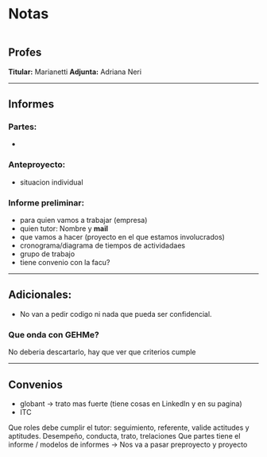 # Notas
```toc
```

## Profes
**Titular:** Marianetti
**Adjunta:** Adriana Neri

---
## Informes
### Partes:
- 


### Anteproyecto:
- situacion individual


### Informe preliminar:
- para quien vamos a trabajar (empresa)
- quien tutor: Nombre y **mail**
- que vamos a hacer (proyecto en el que estamos involucrados)
- cronograma/diagrama de tiempos de actividadaes
- grupo de trabajo
- tiene convenio con la facu?

---
## Adicionales:
- No van a pedir codigo ni nada que pueda ser confidencial. 


### Que onda con GEHMe?
No deberia descartarlo, hay que ver que criterios cumple

---
## Convenios
- globant -> trato mas fuerte (tiene cosas en LinkedIn y en su pagina)
- ITC



Que roles debe cumplir el tutor: seguimiento, referente, valide actitudes y aptitudes. Desempeño, conducta, trato, trelaciones
Que partes tiene el informe / modelos de informes -> Nos va a pasar preproyecto y proyecto